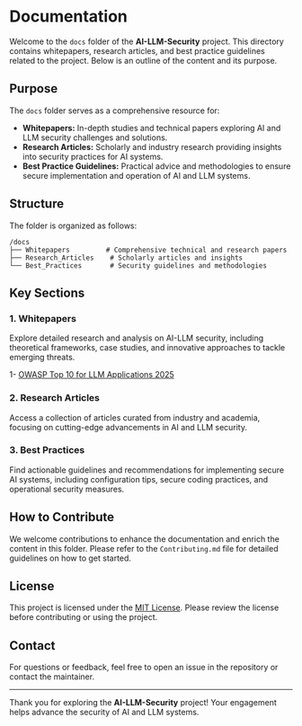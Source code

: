 # Documentation

Welcome to the `docs` folder of the **AI-LLM-Security** project. This directory contains whitepapers, research articles, and best practice guidelines related to the project. Below is an outline of the content and its purpose.

## Purpose

The `docs` folder serves as a comprehensive resource for:

- **Whitepapers:** In-depth studies and technical papers exploring AI and LLM security challenges and solutions.
- **Research Articles:** Scholarly and industry research providing insights into security practices for AI systems.
- **Best Practice Guidelines:** Practical advice and methodologies to ensure secure implementation and operation of AI and LLM systems.

## Structure

The folder is organized as follows:

```
/docs
├── Whitepapers         # Comprehensive technical and research papers
├── Research_Articles    # Scholarly articles and insights
└── Best_Practices       # Security guidelines and methodologies
```

## Key Sections

### 1. Whitepapers
Explore detailed research and analysis on AI-LLM security, including theoretical frameworks, case studies, and innovative approaches to tackle emerging threats.

1- [OWASP Top 10 for LLM Applications 2025](https://genai.owasp.org/download/43299/?tmstv=1731900559)

### 2. Research Articles
Access a collection of articles curated from industry and academia, focusing on cutting-edge advancements in AI and LLM security.

### 3. Best Practices
Find actionable guidelines and recommendations for implementing secure AI systems, including configuration tips, secure coding practices, and operational security measures.

## How to Contribute

We welcome contributions to enhance the documentation and enrich the content in this folder. Please refer to the `Contributing.md` file for detailed guidelines on how to get started.

## License

This project is licensed under the [MIT License](../LICENSE). Please review the license before contributing or using the project.

## Contact

For questions or feedback, feel free to open an issue in the repository or contact the maintainer.

---

Thank you for exploring the **AI-LLM-Security** project! Your engagement helps advance the security of AI and LLM systems.

